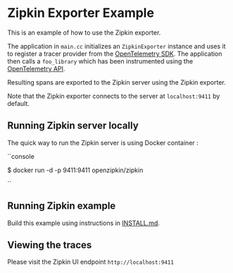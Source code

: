 # Zipkin Exporter Example

This is an example of how to use the Zipkin exporter.

The application in `main.cc` initializes an `ZipkinExporter` instance and uses
it to register a tracer provider from the [OpenTelemetry
SDK](https://github.com/open-telemetry/opentelemetry-cpp). The application then
calls a `foo_library` which has been instrumented using the [OpenTelemetry
API](https://github.com/open-telemetry/opentelemetry-cpp/tree/main/api).

Resulting spans are exported to the Zipkin server using the Zipkin exporter.

Note that the Zipkin exporter connects to the server at `localhost:9411` by
default.

## Running Zipkin server locally

The quick way to run the Zipkin server is using Docker container :

``console

$ docker run -d -p 9411:9411 openzipkin/zipkin

``

## Running Zipkin example

Build this example using instructions in [INSTALL.md](../../INSTALL.md).

## Viewing the traces

Please visit the Zipkin UI endpoint `http://localhost:9411`
